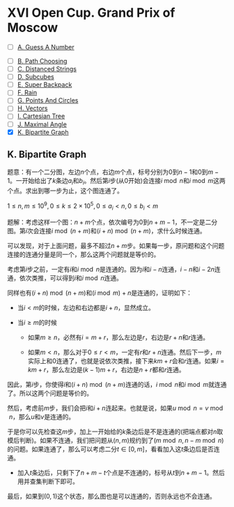 # XVI Open Cup. Grand Prix of Moscow

+ [ ] [A. Guess A Number](https://official.contest.yandex.ru/opencupXVI/contest/2366/problems/A)
- [ ] [B. Path Choosing](https://official.contest.yandex.ru/opencupXVI/contest/2366/problems/B)
- [ ] [C. Distanced Strings](https://official.contest.yandex.ru/opencupXVI/contest/2366/problems/C)
- [ ] [D. Subcubes](https://official.contest.yandex.ru/opencupXVI/contest/2366/problems/D)
- [ ] [E. Super Backpack](https://official.contest.yandex.ru/opencupXVI/contest/2366/problems/E)
- [ ] [F. Rain](https://official.contest.yandex.ru/opencupXVI/contest/2366/problems/F)
- [ ] [G. Points And Circles](https://official.contest.yandex.ru/opencupXVI/contest/2366/problems/G)
- [ ] [H. Vectors](https://official.contest.yandex.ru/opencupXVI/contest/2366/problems/H)
- [ ] [I. Cartesian Tree](https://official.contest.yandex.ru/opencupXVI/contest/2366/problems/I)
- [ ] [J. Maximal Angle](https://official.contest.yandex.ru/opencupXVI/contest/2366/problems/J)
- [x] [K. Bipartite Graph](https://official.contest.yandex.ru/opencupXVI/contest/2366/problems/K)

## K. Bipartite Graph

题意：有一个二分图，左边$n$个点，右边$m$个点，标号分别为$0$到$n-1$和$0$到$m-1$。一开始给出了$k$条边$a_i$和$b_i$。然后第$i$步(从$0$开始)会连接$i \bmod n$和$i \bmod m$这两个点。求出到哪一步为止，这个图连通了。

$1 \le n, m \le 10^9, 0 \le k \le 2 \times 10^5, 0 \le a_i < n, 0 \le b_i < m$

题解：考虑这样一个图：$n+m$个点，依次编号为$0$到$n+m-1$，不一定是二分图。第$i$次会连接$i \bmod (n + m)$和$(i+n) \bmod (n+m)$，求什么时候连通。

可以发现，对于上面问题，最多不超过$n+m$步。如果每一步，原问题和这个问题连接的连通分量是同一个，那么这两个问题就是等价的。

考虑第$i$步之前，一定有$i$和$i \bmod n$是连通的。因为$i$和$i-n$连通，$i-n$和$i-2n$连通，依次类推，可以得到$i$和$i \bmod n$连通。

同样也有$(i + n) \bmod (n+m)$和$(i \bmod m) + n$是连通的，证明如下：

+ 当$i < m$的时候，左边和右边都是$i+n$，显然成立。

+ 当$i \ge m$的时候
  
  + 如果$m \ge n$，必然有$i=m+r$，那么左边是$r$，右边是$r+n$和$r$连通。
  
  + 如果$m < n$，那么对于$0 \le r < m$，一定有$r$和$r+n$连通。然后下一步，$m$实际上和$0$连通了，也就是说依次类推，接下来$km+r$会和$r$连通。如果$i=km+r$，那么左边是$(k-1)m+r$，右边是$n+r$都和$r$连通。

因此，第$i$步，你使得$i$和$(i+n) \bmod (n+m)$连通的话，$i \bmod n$和$i \bmod m$就连通了。所以这两个问题是等价的。

然后，考虑前$m$步，我们会把$i$和$i+n$连起来。也就是说，如果$u \bmod n=v \bmod n$，那么$u$和$v$是连通的。

于是你可以先检查这$m$步，加上一开始给的$k$条边后是不是连通的(把端点都对$n$取模后判断)。如果不连通，我们把问题从$(n,m)$规约到了$(m \bmod n, n - m \bmod n)$的问题。如果连通了，那么可以考虑二分$t \in [0, m]$，看看加入这$t$条边后是否连通。

+ 加入$t$条边后，只剩下了$n+m-t$个点是不连通的，标号从$t$到$n+m-1$。然后用并查集判断下即可。

最后，如果到$(0, 1)$这个状态，那么图也是可以连通的，否则永远也不会连通。
